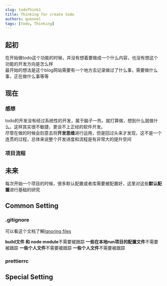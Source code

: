 ```yaml
---
slug: todoThink1
title: Thinking for create todo
authors: quennel
tags: [todo, Thinking]
---
```


## 起初
在开始做todo这个功能的时候，并没有想着要做成一个什么内容，也没有想这个功能的开发方向是怎么样  
最开始的想法是这个blog网站需要有一个地方去记录做过了什么事，需要做什么事，正在做什么事等等

## 现在
### 感想
todo的开发没有经过系统性的开发，属于脑子一热，就打算做，想到什么就做什么。这样其实很不敏捷，更谈不上正经的软件开发。  
尽管在做的时候会刻意去将**开发思维**进行运用，但是回过头来才发现，这不是一个连贯的过程，总体来说整个开发进度和流程是有非常大的提升空间
### 项目流程



## 未来

每次开始一个项目的时候，很多默认配置或者库需要被配置好，这里对这些**默认配置**进行基础的研究

## Common Setting
### .gitignore
可以看这个文档了解[Ignoring files](https://docs.github.com/en/get-started/getting-started-with-git/ignoring-files)

**build文件 和 node module**不需要被跟踪
**一些在本地run项目的配置文件**不需要被跟踪
**一些个人文件**不需要被跟踪
**一些个人文件**不需要被跟踪

### prettierrc

## Special Setting